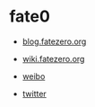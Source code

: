 # fate0

* [blog.fatezero.org](http://blog.fatezero.org)

* [wiki.fatezero.org](http://wiki.fatezero.org)

* [weibo](http://weibo.com/fatez3r0)

* [twitter](https://twitter.com/fatez3r0)
